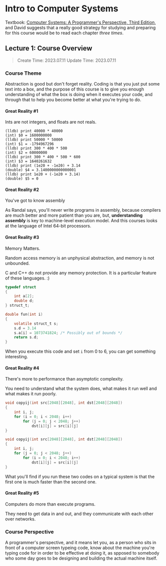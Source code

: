 # Intro to Computer Systems

Textbook: [Computer Systems: A Programmer's Perspective, Third Edition](http://csapp.cs.cmu.edu), and David suggests that a really good strategy for studying and preparing for this course would be to read each chapter *three times*.

## Lecture 1: Course Overview

> Create Time: 2023.07.11  Update Time: 2023.07.11

### Course Theme

Abstraction is good but don't forget reality. Coding is that you just put some text into a box, and the purpose of this course is to give you enough understanding of what the box is doing when it executes your code, and through that to help you become better at what you're trying to do.

#### Great Reality #1

Ints are not integers, and floats are not reals.

```lldb
(lldb) print 40000 * 40000
(int) $0 = 1600000000
(lldb) print 50000 * 50000
(int) $1 = -1794967296
(lldb) print 300 * 400 * 500
(int) $2 = 60000000
(lldb) print 300 * 400 * 500 * 600
(int) $3 = 1640261632
(lldb) print (1e20 + -1e20) + 3.14
(double) $4 = 3.1400000000000001
(lldb) print 1e20 + (-1e20 + 3.14)
(double) $5 = 0
```

#### Great Reality #2

You've got to know assembly

As Randal says, you'll never write programs in assembly, because compilers are much better and more patient than you are, but, **understanding assembly** is key to machine-level execution model. And this courses looks at the language of Intel 64-bit processors.

#### Great Reality #3

Memory Matters.

Random access memory is an unphysical abstraction, and memory is not unbounded.

C and C++ do not provide any memory protection. It is a particular feature of these languages. :)

```C
typedef struct
{
    int a[2];
    double d;
} struct_t;

double fun(int i)
{
    volatile struct_t s;
    s.d = 3.14
    s.a[i] = 1073741824; /* Possibly out of bounds */
    return s.d;
}
```

When you execute this code and set `i` from 0 to 6, you can get something interesting.

#### Great Reality #4

There's more to performance than asymptotic complexity.

You need to understand what the system does, what makes it run well and what makes it run poorly.

```C
void copyij(int src[2048][2048], int dst[2048][2048])
{
    int i, j;
	for (i = 0; i < 2048; i++)
	    for (j = 0; j < 2048; j++)
		    dst[i][j] = src[i][j]
}
```

```C
void copyij(int src[2048][2048], int dst[2048][2048])
{
    int i, j;
	for (j = 0; j < 2048; j++)
	    for (i = 0; i < 2048; i++)
		    dst[i][j] = src[i][j]
}
```

What you'll find if you run these two codes on a typical system is that the first one is much faster than the second one.

#### Great Reality #5

Computers do more than execute programs.

They need to get data in and out, and they communicate with each other over networks.

### Course Perspective

A programmer's perspective, and it means let you, as a person who sits in front of a computer screen typeing code, know about the machine you're typing code for in order to be effective at doing it, as spposed to somebody who some day goes to be designing and building the actual machine itself.
